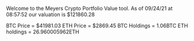 Welcome to the Meyers Crypto Portfolio Value tool. 
As of 09/24/21 at 08:57:52 our valuation is $121860.28 

BTC Price = $41981.03
 ETH Price = $2869.45
BTC Holdings = 1.06BTC
 ETH holdings = 26.960005962ETH 
